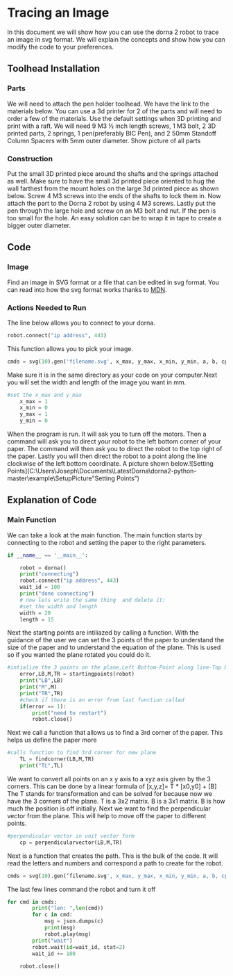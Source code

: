 # Tracing an Image

In this document we will show how you can use the dorna 2 robot to trace an image in svg format. We will explain the concepts and show how you can modify the code to your preferences.
## Toolhead Installation
### Parts
We will need to attach the pen holder toolhead. We have the link to the materials below. You can use a 3d printer for 2 of the parts and will need to order a few of the materials. Use the default settings when 3D printing and print with a raft. We will need 9 M3 ½ inch length screws, 1 M3 bolt, 2 3D printed parts, 2 springs, 1 pen(preferably BIC Pen),  and 2 50mm Standoff Column Spacers with 5mm outer diameter. Show picture of all parts
### Construction
Put the small 3D printed piece around the shafts and the springs attached as well. Make sure to have the small 3d printed piece oriented to hug the wall farthest from the mount holes on the large 3d printed piece as shown below. Screw 4 M3 screws into the ends of the shafts to lock them in. Now attach the part to the Dorna 2 robot by using 4 M3 screws. Lastly put the pen through the large hole and screw on an M3 bolt and nut. If the pen is too small for the hole. An easy solution can be to wrap it in tape to create a bigger outer diameter.
## Code
### Image
Find an image in SVG format or a file that can be edited in svg format. You can read into how the svg format works thanks to [MDN](https://developer.mozilla.org/en-US/docs/Web/SVG/Tutorial/Paths).
### Actions Needed to Run
The line below allows you to connect to your dorna.  
```python
robot.connect("ip address", 443)
```
This function allows you to pick your image.
```python
cmds = svg(10).gen('filename.svg', x_max, y_max, x_min, y_min, a, b, cp)
```
Make sure it is in the same directory as your code on your computer.Next you will set the width and length of the image you want in mm.
```python
#set the x_max and y_max
    x_max = 1
    x_min = 0
    y_max = 1
    y_min = 0
```
When the program is run. It will ask you to turn off the motors. Then a command will ask you to direct your robot to the left bottom corner of your paper. The command will then ask you to direct the robot to the top right of the paper. Lastly you will then direct the robot to a point along the line clockwise of the left bottom coordinate. A picture shown below.![Setting Points](C:\Users\Joseph\Documents\LatestDorna\dorna2-python-master\example\SetupPicture"Setting Points")

## Explanation of Code
### Main Function
We can take a look at the main function. The main function starts by connecting to the robot and setting the paper to the right parameters.
```python
if __name__ == '__main__':

    robot = dorna()
    print("connecting")
    robot.connect("ip address", 443)
    wait_id = 100
    print("done connecting")
    # now lets write the same thing  and delete it:
    #set the width and length
    width = 20    
    length = 15

```
Next the starting points are intiliazed by calling a function. With the guidance of the user we can set the 3 points of the paper to understand the size of the paper and to understand the equation of the plane. This is used so if you wanted the plane rotated you could do it.
```python
#intialize the 3 points on the plane,Left Bottom-Point along line-Top Right
    error,LB,M,TR = startingpoints(robot)
    print("LB",LB)
    print("M",M)
    print("TR",TR)
    #check if there is an error from last function called
    if(error == 1):
        print("need to restart")
        robot.close()
```
Next we call a function that allows us to find a 3rd corner of the paper. This helps us define the paper more
```python
#calls function to find 3rd corner for new plane
    TL = findcorner(LB,M,TR)
    print("TL",TL)
```
We want to convert all points on an x y axis to a xyz axis given by the 3 corners. This can be done by a linear formula of
[x,y,z]= T * [x0,y0] + [B]
The T stands for transformation and can be solved for because now we have the 3 corners of the plane. T is a 3x2 matrix. B is a 3x1 matrix. B is how much the position is off initially. 
Next we want to find the perpendicular vector from the plane. This will help to move off the paper to different points.
```python
#perpendicular vector in unit vector form
    cp = perpendicularvector(LB,M,TR)
```
Next is a function that creates the path. This is the bulk of the code. It will read the letters and numbers and correspond a path to create for the robot.
```python
cmds = svg(10).gen(‘filename.svg', x_max, y_max, x_min, y_min, a, b, cp)
```
The last few lines command the robot and turn it off
```python
for cmd in cmds:
        print("len: ",len(cmd))
        for c in cmd:
            msg = json.dumps(c)
            print(msg)
            robot.play(msg)
        print("wait")
        robot.wait(id=wait_id, stat=2)
        wait_id += 100
    
    robot.close()

```

